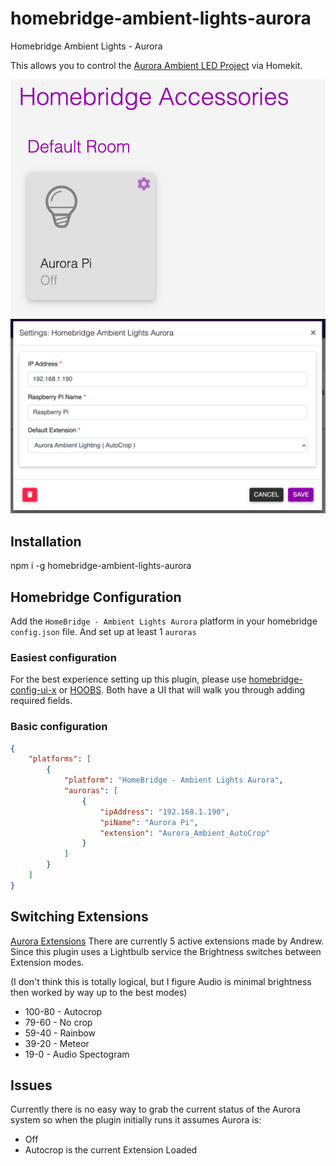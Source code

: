 # homebridge-ambient-lights-aurora
Homebridge Ambient Lights - Aurora

This allows you to control the [Aurora Ambient LED Project](https://github.com/AndrewMohawk/Aurora) via Homekit.

<p align="center">

![Basic Controls](./readme_assets/homebridge-aurora-basic-control.png)
![Basic Button](./readme_assets/homebridge-plugin-settings.png)

</p>

## Installation
npm i -g homebridge-ambient-lights-aurora

## Homebridge Configuration

Add the `HomeBridge - Ambient Lights Aurora` platform in your homebridge `config.json` file.  And set up at least 1 `auroras`

### Easiest configuration
For the best experience setting up this plugin, please use [homebridge-config-ui-x](https://www.npmjs.com/package/homebridge-config-ui-x) or [HOOBS](https://hoobs.org/).  Both have a UI that will walk you through adding required fields.

### Basic configuration
```json
{
    "platforms": [
        {
            "platform": "HomeBridge - Ambient Lights Aurora",
            "auroras": [
                {
                    "ipAddress": "192.168.1.190",
                    "piName": "Aurora Pi",
                    "extension": "Aurora_Ambient_AutoCrop"
                }
            ]
        }
    ]
}
```

## Switching Extensions

[Aurora Extensions](https://github.com/AndrewMohawk/Aurora/tree/master/extensions)
There are currently 5 active extensions made by Andrew.  Since this plugin uses a Lightbulb service the Brightness switches between Extension modes.

(I don't think this is totally logical, but I figure Audio is minimal brightness then worked by way up to the best modes)
- 100-80 - Autocrop
- 79-60  - No crop
- 59-40  - Rainbow
- 39-20  - Meteor
- 19-0   - Audio Spectogram

## Issues

Currently there is no easy way to grab the current status of the Aurora system so when the plugin initially runs it assumes Aurora is:

- Off
- Autocrop is the current Extension Loaded
